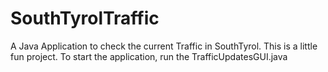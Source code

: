 # SouthTyrolTraffic
A Java Application to check the current Traffic in SouthTyrol. This is a little fun project. To start the application, run the TrafficUpdatesGUI.java
